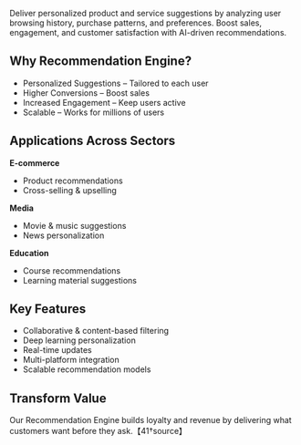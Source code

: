 Deliver personalized product and service suggestions by analyzing user browsing history, purchase patterns, and preferences. Boost sales, engagement, and customer satisfaction with AI-driven recommendations.

## Why Recommendation Engine?
- Personalized Suggestions – Tailored to each user
- Higher Conversions – Boost sales
- Increased Engagement – Keep users active
- Scalable – Works for millions of users

## Applications Across Sectors

**E-commerce**
- Product recommendations
- Cross-selling & upselling

**Media**
- Movie & music suggestions
- News personalization

**Education**
- Course recommendations
- Learning material suggestions

## Key Features
- Collaborative & content-based filtering
- Deep learning personalization
- Real-time updates
- Multi-platform integration
- Scalable recommendation models

## Transform Value
Our Recommendation Engine builds loyalty and revenue by delivering what customers want before they ask.【41†source】
